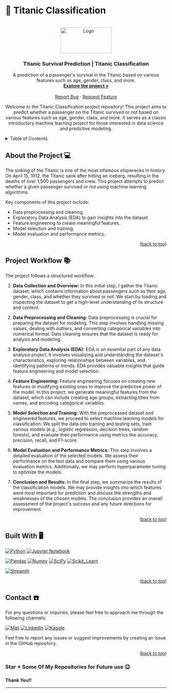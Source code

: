 <!-- To Bring back the link to the top--> 
<a name="readme-top"></a>

# 🚢 Titanic Classification 



<!-- MARKDOWN LINKS & IMAGES -->
<!-- https://www.markdownguide.org/basic-syntax/#reference-style-links -->
[contributors-shield]: https://img.shields.io/github/contributors/Ruban2205/titanic-classification.svg?style=for-the-badge
[contributors-url]: https://github.com/Ruban2205/titanic-classification/graphs/contributors
[forks-shield]: https://img.shields.io/github/forks/Ruban2205/titanic-classification.svg?style=for-the-badge
[forks-url]: https://github.com/Ruban2205/titanic-classification/network/members
[stars-shield]: https://img.shields.io/github/stars/Ruban2205/titanic-classification.svg?style=for-the-badge
[stars-url]: https://github.com/Ruban2205/titanic-classification/stargazers
[issues-shield]: https://img.shields.io/github/issues/Ruban2205/titanic-classification.svg?style=for-the-badge
[issues-url]: https://github.com/Ruban2205/titanic-classification/issues
[license-shield]: https://img.shields.io/github/license/Ruban2205/titanic-classification.svg?style=for-the-badge
[license-url]: https://github.com/Ruban2205/titanic-classification/blob/main/LICENSE
[linkedin-shield]: https://img.shields.io/badge/-LinkedIn-black.svg?style=for-the-badge&logo=linkedin&colorB=555
[linkedin-url]: https://linkedin.com/in/ruban-gino-singh
[twitter-shield]: https://img.shields.io/badge/X.com%20(Twitter)%20-black.svg?style=for-the-badge&logo=X&colorB=555
[twitter-url]: https://x.com/Rubangino

<!-- PROJECT LOGO -->
<br />
<div align="center">
  <a href="https://github.com/Ruban2205/titanic-classification/">
    <img src="assets/titanic.jpg" alt="Logo" width="160" height="80">
  </a>

  <h3 align="center">Titanic Survival Prediction | Titanic Classification</h3>

  <p align="center">
    A prediction of a passenger's survival in the Titanic based on various features such as age, gender, class, and more. 
    <br />
    <a href="https://github.com/Ruban2205/titanic-classification/blob/main/notebook/titanic_classifier_main.ipynb"><strong>Explore the project »</strong></a>
    <br />
    <br />
    <a href="https://github.com/Ruban2205/titanic-classification/issues">Report Bug</a>
    ·
    <a href="https://github.com/Ruban2205/titanic-classification/issues">Request Feature</a>
  </p>
</div>

<p align="center"> Welcome to the Titanic Classification project repository! This project aims to predict whether a passenger on the Titanic survived or not based on various features such as age, gender, class, and more. It serves as a classic introductory machine learning project for those interested in data science and predictive modeling. </p>

<!-- TABLE OF CONTENTS -->
<details>
  <summary>Table of Contents</summary>
  <ol>
    <li>
      <a href="#about-the-project-">About The Project</a>
      <ul>
        <li><a href="#project-workflow-">Project Workflow</a></li>
        <li><a href="#built-with-%EF%B8%8F">Built With</a></li>
    
  </ol>
</details>

<!-- About the project-->
## About the Project 💻


The sinking of the Titanic is one of the most infamous shipwrecks in history. On April 15, 1912, the Titanic sank after hitting an iceberg, resulting in the deaths of over 1,500 passengers and crew. This project attempts to predict whether a given passenger survived or not using machine learning algorithms. 

Key components of this project include: 

- Data preprocessing and cleaning.
- Exploratory Data Analysis (EDA) to gain insights into the dataset.
- Feature engineering to create meaningful features.
- Model selection and training.
- Model evaluation and performance metrics. 

<p align="right">(<a href="#readme-top">back to top</a>)</p>


<!--Built with Section--> 
## Project Workflow 📚

The project follows a structured workflow:

1. **Data Collection and Overview:** In this initial step, I gather the Titanic dataset, which contains information about passengers such as their age, gender, class, and whether they survived or not. We start by loading and inspecting the dataset to get a high-level understanding of its structure and content.

2. **Data Preprocessing and Cleaning:** Data preprocessing is crucial for preparing the dataset for modeling. This step involves handling missing values, dealing with outliers, and converting categorical variables into numerical format. Data cleaning ensures that the dataset is ready for analysis and modeling. 

3. **Exploratory Data Analysis (EDA):** EDA is an essential part of any data analysis project. It involves visualizing and understanding the dataset's characteristics, exploring relationships between variables, and identifying patterns or trends. EDA provides valuable insights that guide feature engineering and model selection.

4. **Feature Engineering:** Feature engineering focuses on creating new features or modifying existing ones to improve the predictive power of the model. In this project, we generate meaningful features from the dataset, which can include creating age groups, extracting titles from names, and encoding categorical variables.

5. **Model Selection and Training:** With the preprocessed dataset and engineered features, we proceed to select machine learning models for classification. We split the data into training and testing sets, train various models (e.g., logistic regression, decision trees, random forests), and evaluate their performance using metrics like accuracy, precision, recall, and F1-score.

6. **Model Evaluation and Performance Metrics:** This step involves a detailed evaluation of the selected models. We assess their performance on the test data and compare them using various evaluation metrics. Additionally, we may perform hyperparameter tuning to optimize the models.

7. **Conclusion and Results:** In the final step, we summarize the results of the classification models. We may provide insights into which features were most important for prediction and discuss the strengths and weaknesses of the chosen models. The conclusion provides an overall assessment of the project's success and any future directions for improvement.

<p align="right">(<a href="#readme-top">back to top</a>)</p>

## Built With 🖥️

[![Python](https://img.shields.io/badge/Python-FFD43B?style=for-the-badge&logo=python&logoColor=blue)](https://github.com/Ruban2205)
[![Jupyter Notebook](https://img.shields.io/badge/Jupyter-F37626.svg?&style=for-the-badge&logo=Jupyter&logoColor=white)](https://github.com/Ruban2205)

[![Pandas](https://img.shields.io/badge/Pandas-2C2D72?style=for-the-badge&logo=pandas&logoColor=white)](https://github.com/Ruban2205)
[![Numpy](https://img.shields.io/badge/Numpy-777BB4?style=for-the-badge&logo=numpy&logoColor=white)](https://github.com/Ruban2205)
[![SciPy](https://img.shields.io/badge/SciPy-654FF0?style=for-the-badge&logo=SciPy&logoColor=white)](https://github.com/Ruban2205)
[![Scikit_Learn](https://img.shields.io/badge/scikit_learn-F7931E?style=for-the-badge&logo=scikit-learn&logoColor=white)](https://github.com/Ruban2205)

[![Streamlit](https://img.shields.io/badge/Streamlit-FF4B4B?style=for-the-badge&logo=Streamlit&logoColor=white)](https://github.com/Ruban2205)

<p align="right">(<a href="#readme-top">back to top</a>)</p>

<!--Getting Started Section--> 

<!--Contact-->
## Contact ☎️

For any questions or inquiries, please feel free to approach me through the following channels: 




[![Mail](https://img.shields.io/badge/Email-D14836?style=for-the-badge&logo=gmail&logoColor=white)](mailto:hendtalba@gmail.com)
[![LinkedIn](https://img.shields.io/badge/LinkedIn-0077B5?style=for-the-badge&logo=linkedin&logoColor=white)](https://www.linkedin.com/in/hend-ramadan-72a9712a5)
[![Kaggle](https://img.shields.io/badge/Kaggle-20BEFF?style=for-the-badge&logo=Kaggle&logoColor=white)](https://www.kaggle.com/hannod)


Feel free to report any issues or suggest improvements by creating an issue in the GitHub repository.

<p align="right">(<a href="#readme-top">back to top</a>)</p>


### Star ⭐ Some Of My Repositories for Future use 😉


**Thank You!!**

<hr/>
